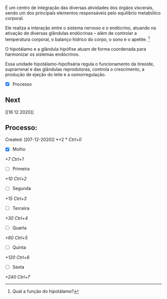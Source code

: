 É um centro de integração das diversas atividades dos órgãos viscerais, sendo um dos principais elementos responsáveis pelo equilíbrio metabólico corporal. 

Ele realiza a interação entre o sistema nervoso e o endócrino, atuando na ativação de diversas glândulas endócrinas – além de controlar a temperatura corporal, o balanço hídrico do corpo, o sono e o apetite. [^808537]

[^808537]: Qual a função do hipotálamo?

O hipotálamo e a glândula hipófise atuam de forma coordenada para harmonizar os sistemas endócrinos. 

Essa unidade hipotálamo-hipofisária regula o funcionamento da tireoide, suprarrenal e das glândulas reprodutoras, controla o crescimento, a produção de ejeção do leite e a osmorregulação.

- [x] Processo 

## Next
[[16 12 2020]]
## Processo:
Created: [[07-12-2020]]
*+2 *  *Ctrl+0*
- [x] Molho  

*+7*  *Ctrl+1*

- [ ] Primeira 

*+10*  *Ctrl+2*

- [ ] Segunda

*+15*  *Ctrl+3*

- [ ] Terceira 

*+30*  *Ctrl+4*

- [ ] Quarta 

*+60*  *Ctrl+5*

- [ ] Quinta 

*+120*  *Ctrl+6*

- [ ] Sexta 

*+240*  *Ctrl+7*